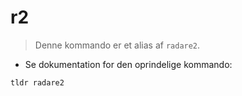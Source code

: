 # r2

> Denne kommando er et alias af `radare2`.

- Se dokumentation for den oprindelige kommando:

`tldr radare2`
